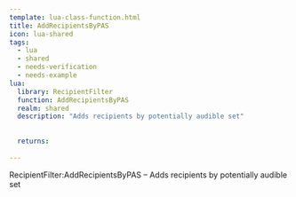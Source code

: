 ```yaml
---
template: lua-class-function.html
title: AddRecipientsByPAS
icon: lua-shared
tags:
  - lua
  - shared
  - needs-verification
  - needs-example
lua:
  library: RecipientFilter
  function: AddRecipientsByPAS
  realm: shared
  description: "Adds recipients by potentially audible set"
  
  
  returns:
    
---
```


<div class="lua__search__keywords">
RecipientFilter:AddRecipientsByPAS &#x2013; Adds recipients by potentially audible set
</div>
